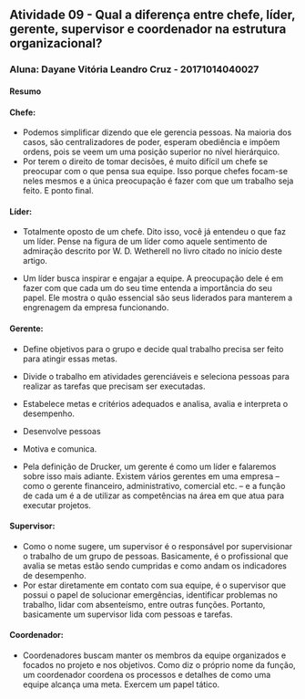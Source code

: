 ## Atividade 09 - Qual a diferença entre chefe, líder, gerente, supervisor e coordenador na estrutura organizacional?

### Aluna: Dayane Vitória Leandro Cruz - 20171014040027

#### Resumo

#### Chefe:

- Podemos simplificar dizendo que ele gerencia pessoas. Na maioria dos casos, são centralizadores de poder, esperam obediência e impõem ordens, pois se veem um uma posição superior no nível hierárquico.
- Por terem o direito de tomar decisões, é muito difícil um chefe se preocupar com o que pensa sua equipe. Isso porque chefes focam-se neles mesmos e a única preocupação é fazer com que um trabalho seja feito. E ponto final.

#### Líder:

- Totalmente oposto de um chefe. Dito isso, você já entendeu o que faz um líder. Pense na figura de um líder como aquele sentimento de admiração descrito por W. D. Wetherell no livro citado no início deste artigo.

- Um líder busca inspirar e engajar a equipe. A preocupação dele é em fazer com que cada um do seu time entenda a importância do seu papel. Ele mostra o quão essencial são seus liderados para manterem a engrenagem da empresa funcionando.

#### Gerente:

- Define objetivos para o grupo e decide qual trabalho precisa ser feito para atingir essas metas.

- Divide o trabalho em atividades gerenciáveis e seleciona pessoas para realizar as tarefas que precisam ser executadas.

- Estabelece metas e critérios adequados e analisa, avalia e interpreta o desempenho.

- Desenvolve pessoas

- Motiva e comunica.

- Pela definição de Drucker, um gerente é como um líder e falaremos sobre isso mais adiante. Existem vários gerentes em uma empresa – como o gerente financeiro, administrativo, comercial etc. – e a função de cada um é a de utilizar as competências na área em que atua para executar projetos.

#### Supervisor:

- Como o nome sugere, um supervisor é o responsável por supervisionar o trabalho de um grupo de pessoas. Basicamente, é o profissional que avalia se metas estão sendo cumpridas e como andam os indicadores de desempenho.
- Por estar diretamente em contato com sua equipe, é o supervisor que possui o papel de solucionar emergências, identificar problemas no trabalho, lidar com absenteísmo, entre outras funções. Portanto, basicamente um supervisor lida com pessoas e tarefas.

#### Coordenador:

- Coordenadores buscam manter os membros da equipe organizados e focados no projeto e nos objetivos. Como diz o próprio nome da função, um coordenador coordena os processos e detalhes de como uma equipe alcança uma meta. Exercem um papel tático.

